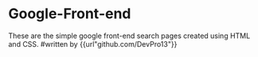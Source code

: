 # Google-Front-end
These are the simple google front-end search pages created using HTML and CSS.
#written by {{url"github.com/DevPro13"}}
